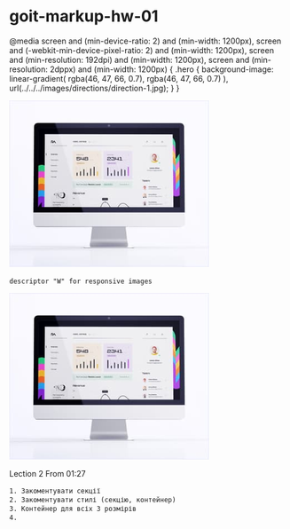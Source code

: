 # goit-markup-hw-01

<!---- Background images ---->

@media screen and (min-device-ratio: 2) and (min-width: 1200px), screen and
(-webkit-min-device-pixel-ratio: 2) and (min-width: 1200px), screen and
(min-resolution: 192dpi) and (min-width: 1200px), screen and (min-resolution:
2dppx) and (min-width: 1200px) { .hero { background-image: linear-gradient(
rgba(46, 47, 66, 0.7), rgba(46, 47, 66, 0.7) ),
url(../../../images/directions/direction-1.jpg); } }

<!---- Contetnts images ---->
<!-- Same size -->

<img
    srcset="./images/directions/direction-3.jpg 2x"
    src="./images/directions/direction-1.jpg"
    alt="desktop computer"
    width="360"
    height="300"
/>

    descriptor "W" for responsive images

<!-- Different sizes -->
<picture>
    <source srcset="./images/img-desc.jpg 1x, ./images/img-desc.jpg 2x" 
    media="(min-width: 1158px)" />
    <source srcset="./images/img-tab.jpg 1x, ./images/img-tab.jpg 2x" 
    media="(min-width: 768px)" />
    <source srcset="./images/img-mob.jpg 1x, ./images/img-mob.jpg 2x" 
    media="(max-width: 767px)"/>
        <img
            src="./images/directions/direction-1.jpg"
            alt="desktop computer"
            width="360"
            height="300"
        />
</picture>

Lection 2 From 01:27

    1. Закоментувати секції
    2. Закоментувати стилі (секцію, контейнер)
    3. Контейнер для всіх 3 розмірів
    4.
